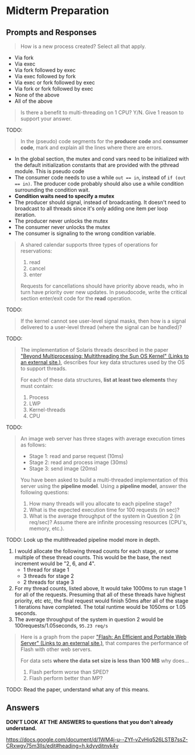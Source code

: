 # Midterm Preparation
## Prompts and Responses
> How is a new process created? Select all that apply.

-   Via fork
-   Via exec
-   Via fork followed by exec
-   Via exec followed by fork
-   Via exec or fork followed by exec
-   Via fork or fork followed by exec
-   None of the above
-   All of the above

> Is there a benefit to multi-threading on 1 CPU? Y/N. Give 1 reason to support your answer.

TODO:

>In the (pseudo) code segments for the **producer code** and **consumer code**, mark and explain all the lines where there are errors.

- In the global section, the mutex and cond vars need to be initialized with the default initialization constants that are provided with the pthread module. This is pseudo code
- The consumer code needs to use a while `out == in`, instead of `if (out == in)`. The producer code probably should also use a while condition surrounding the condition wait.
- **Condition waits need to specify a mutex**
- The producer should signal, instead of broadcasting. It doesn't need to broadcast to all threads since it's only adding one item per loop iteration.
- The producer never unlocks the mutex
- The consumer never unlocks the mutex
- The consumer is signaling to the wrong condition variable.

> A shared calendar supports three types of operations for reservations:
> 1. read
> 2. cancel
> 3. enter
> 
> Requests for cancellations should have priority above reads, who in turn have priority over new updates.
> In pseudocode, write the critical section enter/exit code for the **read** operation.

TODO:

> If the kernel cannot see user-level signal masks, then how is a signal delivered to a user-level thread (where the signal can be handled)?

TODO:

> The implementation of Solaris threads described in the paper ["Beyond Multiprocessing: Multithreading the Sun OS Kernel" (Links to an external site.)](https://s3.amazonaws.com/content.udacity-data.com/courses/ud923/references/ud923-eykholt-paper.pdf), describes four key data structures used by the OS to support threads.
> 
> For each of these data structures, **list at least two elements** they must contain:
> 
> 1. Process
> 2. LWP
> 3. Kernel-threads
> 4. CPU

TODO: 

> An image web server has three stages with average execution times as follows:
>
> - Stage 1: read and parse request (10ms)
> - Stage 2: read and process image (30ms)
> - Stage 3: send image (20ms)
> 
> You have been asked to build a multi-threaded implementation of this server using the **pipeline model**. Using a **pipeline model**, answer the following questions:
> 
> 1.  How many threads will you allocate to each pipeline stage?
> 2.  What is the expected execution time for 100 requests (in sec)?
> 3.  What is the average throughput of the system in Question 2 (in req/sec)? Assume there are infinite processing resources (CPU's, memory, etc.).

TODO: Look up the multithreaded pipeline model more in depth.

1. I would allocate the following thread counts for each stage, or some multiple of these thread counts. This would be the base, the next increment would be "2, 6, and 4".
	- 1 thread for stage 1
	- 3 threads for stage 2
	- 2 threads for stage 3
2. For my thread counts, listed above, It would take 1000ms to run stage 1 for all of the requests. Presuming that all of these threads have highest priority, etc etc, the final request would finish 50ms after all of the stage 1 iterations have completed. The total runtime would be 1050ms or 1.05 seconds.
3. The average throughput of the system in question 2 would be 100requests/1.05seconds, `95.23 req/s`

> Here is a graph from the paper ["Flash: An Efficient and Portable Web Server" (Links to an external site.)](https://s3.amazonaws.com/content.udacity-data.com/courses/ud923/references/ud923-pai-paper.pdf), that compares the performance of Flash with other web servers.
> 
> For data sets **where the data set size is less than 100 MB** why does...
> 
> 1. Flash perform worse than SPED?
> 2. Flash perform better than MP?

TODO: Read the paper, understand what any of this means.

## Answers
**DON'T LOOK AT THE ANSWERS to questions that you don't already understand.**

https://docs.google.com/document/d/1WM4j-u--ZYf-vZvHiq526LSTB7ssZ-CRxwgv75m3IIs/edit#heading=h.kdyyditnvk4v